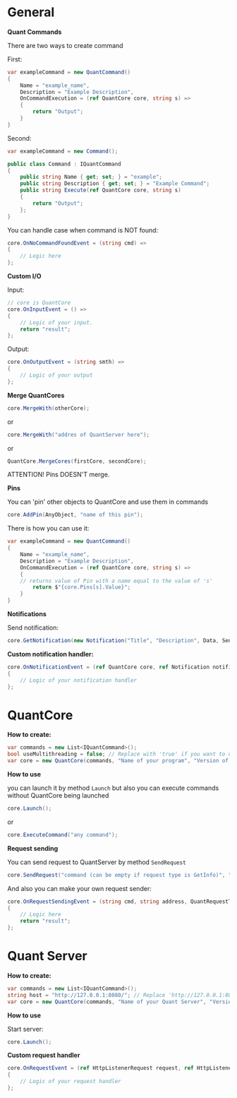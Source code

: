 # General

**Quant Commands**

There are two ways to create command

First:
```cs
var exampleCommand = new QuantCommand()
{
    Name = "example_name",
    Description = "Example Description",
    OnCommandExecution = (ref QuantCore core, string s) =>
    {
        return "Output";
    }
}
```
Second:
```cs
var exampleCommand = new Command();

public class Command : IQuantCommand
{
    public string Name { get; set; } = "example";
    public string Description { get; set; } = "Example Command";
    public string Execute(ref QuantCore core, string s)
    {
        return "Output";
    };
}
```

You can handle case when command is NOT found:
```cs
core.OnNoCommandFoundEvent = (string cmd) => 
{
    // Logic here
};
```

**Custom I/O**

Input:
```cs
// core is QuantCore
core.OnInputEvent = () =>
{
    // Logic of your input.
    return "result";
};
```

Output:
```cs
core.OnOutputEvent = (string smth) => 
{
    // Logic of your output
};
```

**Merge QuantCores**

```cs
core.MergeWith(otherCore);
```
or
```cs
core.MergeWith("addres of QuantServer here");
```
or
```cs
QuantCore.MergeCores(firstCore, secondCore);
```
ATTENTION! Pins DOESN'T merge.

**Pins**

You can 'pin' other objects to QuantCore and use them in commands

```cs
core.AddPin(AnyObject, "name of this pin");
```

There is how you can use it:

```cs
var exampleCommand = new QuantCommand()
{
    Name = "example_name",
    Description = "Example Description",
    OnCommandExecution = (ref QuantCore core, string s) =>
    {
	// returns value of Pin with a name equal to the value of 's'
        return $"{core.Pins[s].Value}";
    }
}
```

**Notifications**

Send notification:
```cs
core.GetNotification(new Notification("Title", "Description", Data, Sender)); // Data and Sender can be null
```

**Custom notification handler:**
```cs
core.OnNotificationEvent = (ref QuantCore core, ref Notification notification) =>
{
    // Logic of your notification handler
};
```

# QuantCore

**How to create:**

```cs
var commands = new List<IQuantCommand>();
bool useMultithreading = false; // Replace with 'true' if you want to use multi threading
var core = new QuantCore(commands, "Name of your program", "Version of your program", useMultithreading);
```

**How to use**

you can launch it by method `Launch` but also you can execute commands without QuantCore being launched
```cs
core.Launch();
```
or
```cs
core.ExecuteCommand("any command");
```

**Request sending**

You can send request to QuantServer by method `SendRequest`
```cs
core.SendRequest("command (can be empty if request type is GetInfo)", "address of QuantCore", QuantRequestType.GetInfo/ExecuteCommand);
```

And also you can make your own request sender:
```cs
core.OnRequestSendingEvent = (string cmd, string address, QuantRequestType quantRequest) => 
{
    // Logic here
    return "result";
};
```

# Quant Server

**How to create:**

```cs
var commands = new List<IQuantCommand>();
string host = "http://127.0.0.1:8080/"; // Replace 'http://127.0.0.1:8080/' with other if necessary
var core = new QuantCore(commands, "Name of your Quant Server", "Version of your Quant Server", false, host);
```

**How to use**

Start server:
```cs
core.Launch();
```

**Custom request handler**
```cs
core.OnRequestEvent = (ref HttpListenerRequest request, ref HttpListenerResponse response, ref HttpListenerContext context, ref HttpListener server, ref ServerQuantCore quantCore) =>
{
    // Logic of your request handler
};
```